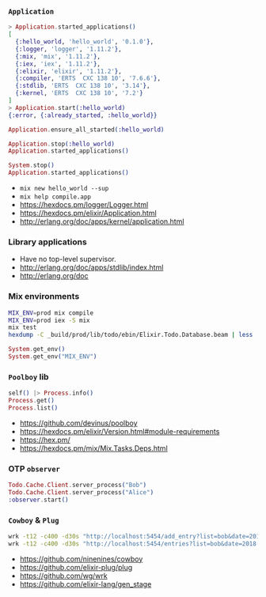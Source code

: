### `Application`

```elixir
> Application.started_applications()
[
  {:hello_world, 'hello_world', '0.1.0'},
  {:logger, 'logger', '1.11.2'},
  {:mix, 'mix', '1.11.2'},
  {:iex, 'iex', '1.11.2'},
  {:elixir, 'elixir', '1.11.2'},
  {:compiler, 'ERTS  CXC 138 10', '7.6.6'},
  {:stdlib, 'ERTS  CXC 138 10', '3.14'},
  {:kernel, 'ERTS  CXC 138 10', '7.2'}
]
> Application.start(:hello_world)
{:error, {:already_started, :hello_world}}

Application.ensure_all_started(:hello_world)

Application.stop(:hello_world)
Application.started_applications()

System.stop()
Application.started_applications()
```

- `mix new hello_world --sup`
- `mix help compile.app`
- https://hexdocs.pm/logger/Logger.html
- https://hexdocs.pm/elixir/Application.html
- http://erlang.org/doc/apps/kernel/application.html

### Library applications

- Have no top-level supervisor.
- http://erlang.org/doc/apps/stdlib/index.html
- http://erlang.org/doc

### Mix environments

```bash
MIX_ENV=prod mix compile
MIX_ENV=prod iex -S mix
mix test
hexdump -C _build/prod/lib/todo/ebin/Elixir.Todo.Database.beam | less
```

```elixir
System.get_env()
System.get_env("MIX_ENV")
```

### `Poolboy` lib

```elixir
self() |> Process.info()
Process.get()
Process.list()
```

- https://github.com/devinus/poolboy
- https://hexdocs.pm/elixir/Version.html#module-requirements
- https://hex.pm/
- https://hexdocs.pm/mix/Mix.Tasks.Deps.html

### OTP `observer`

```elixir
Todo.Cache.Client.server_process("Bob")
Todo.Cache.Client.server_process("Alice")
:observer.start()
```

### `Cowboy` & `Plug`

```bash
wrk -t12 -c400 -d30s "http://localhost:5454/add_entry?list=bob&date=2018-12-19&title=Dentist"
wrk -t12 -c400 -d30s "http://localhost:5454/entries?list=bob&date=2018-12-19"
```

- https://github.com/ninenines/cowboy
- https://github.com/elixir-plug/plug
- https://github.com/wg/wrk
- https://github.com/elixir-lang/gen_stage

###

```elixir

```
